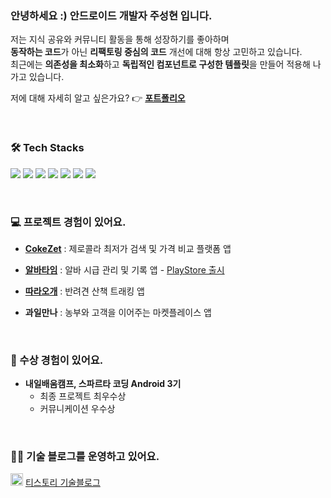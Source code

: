 ### 안녕하세요 :) 안드로이드 개발자 주성현 입니다.

저는 지식 공유와 커뮤니티 활동을 통해 성장하기를 좋아하며
<br>
**동작하는 코드**가 아닌 **리팩토링 중심의 코드** 개선에 대해 항상 고민하고 있습니다.
<br>
최근에는 **의존성을 최소화**하고 **독립적인 컴포넌트로 구성한 템플릿**을 만들어 적용해 나가고 있습니다.
<br>

저에 대해 자세히 알고 싶은가요? 👉 **[포트폴리오](https://juco-io.notion.site/1d35430a43d18027910ee11ea3a87c9a)**
<br>

<br>

### 🛠 Tech Stacks

<p align="left">
  <img src="https://img.shields.io/badge/Kotlin-7F52FF?style=flat-square&logo=Kotlin&logoColor=white"/>
  <img src="https://img.shields.io/badge/AndroidStudio-3DDC84?style=flat-square&logo=Android&logoColor=white"/>
  <img src="https://img.shields.io/badge/Firebase-DD2C00?style=flat-square&logo=Firebase&logoColor=white"/>
<!--   <img src="https://img.shields.io/badge/AdMob-FFCC00?style=flat-square&logo=AdMob&logoColor=white"/> -->
  <img src="https://img.shields.io/badge/Git-F05032?style=flat-square&logo=Git&logoColor=white"/>
  <img src="https://img.shields.io/badge/GitHub-000000?style=flat-square&logo=GitHub&logoColor=white"/>
<!--   <img src="https://img.shields.io/badge/GitHub%20Actions-2088FF?style=flat-square&logo=GitHub%20Actions&logoColor=white"/> -->
  <img src="https://img.shields.io/badge/Figma-9A48F1?style=flat-square&logo=Figma&logoColor=white"/>
  <img src="https://img.shields.io/badge/Postman-FF6C37?style=flat-square&logo=Postman&logoColor=white"/>
<!--    <div><a href="https://solved.ac/profile/wntjdgus99"> <img src="https://github-readme-solvedac.hyp3rflow.vercel.app/api/?handle=wntjdgus99"></a></div> -->
</p>

<br>

### 💻 프로젝트 경험이 있어요.

- **[CokeZet](https://github.com/CokeZet/CokeZet_Android)** : 제로콜라 최저가 검색 및 가격 비교 플랫폼 앱

- **[알바타임](https://github.com/IamJuco/alba-time)** : 알바 시급 관리 및 기록 앱 - [PlayStore 출시](https://play.google.com/store/apps/details?id=com.juco.albatime&hl=ko)
      
- **[따라오개](https://github.com/nbc-final-team2/ddaraogae)** : 반려견 산책 트래킹 앱

- **과일만나** : 농부와 고객을 이어주는 마켓플레이스 앱

<br>

### 🏅 수상 경험이 있어요.
- **내일배움캠프, 스파르타 코딩 Android 3기**
    - 최종 프로젝트 최우수상
    - 커뮤니케이션 우수상


 
 
<br>

### 🧑‍💻 기술 블로그를 운영하고 있어요.
<img src='https://i.namu.wiki/i/Jz0MFNR7_7LHx1Yda0Hy6929g3BD5fWmaARdUMMFPkFIAVC_ewY7BEcoIGhepmTKRBKmSxRSUBjI7pklIZLaAA.svg' width=20/> [티스토리 기술블로그](https://jucodingdev.tistory.com/)





